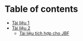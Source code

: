 # Table of contents

* [Tài liệu 1](README.md)
* [Tài liệu 2](tai-lieu-2/README.md)
  * [Tài liệu tích hợp cho JBF](tai-lieu-2/ta-i-lie-u-tich-ho-p-cho-jbf.md)
